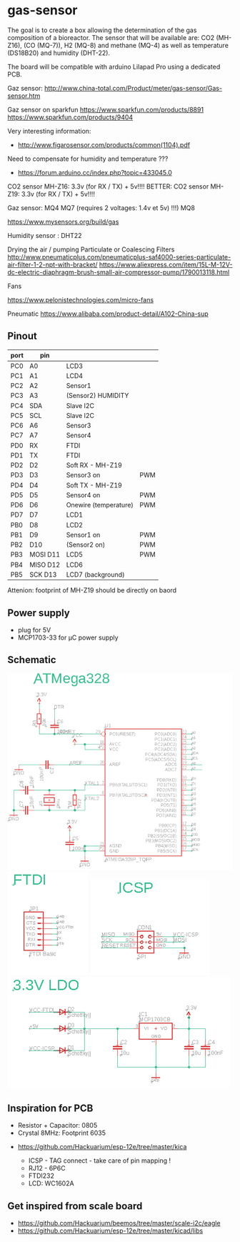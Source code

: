 # gas-sensor

The goal is to create a box allowing the determination of the gas composition of a bioreactor. The sensor that will be available are: CO2 (MH-Z16), (CO (MQ-7)), H2 (MQ-8) and methane (MQ-4) as well as temperature (DS18B20) and humidity (DHT-22).

The board will be compatible with arduino Lilapad Pro using a dedicated PCB.

Gaz sensor: http://www.china-total.com/Product/meter/gas-sensor/Gas-sensor.htm

Gaz sensor on sparkfun
https://www.sparkfun.com/products/8891
https://www.sparkfun.com/products/9404

Very interesting information:

- http://www.figarosensor.com/products/common(1104).pdf

Need to compensate for humidity and temperature ???

- https://forum.arduino.cc/index.php?topic=433045.0

CO2 sensor MH-Z16: 3.3v (for RX / TX) + 5v!!!!
BETTER: CO2 sensor MH-Z19: 3.3v (for RX / TX) + 5v!!!!

Gaz sensor: MQ4 MQ7 (requires 2 voltages: 1.4v et 5v) !!!) MQ8

https://www.mysensors.org/build/gas

Humidity sensor : DHT22

Drying the air / pumping
Particulate or Coalescing Filters
http://www.pneumaticplus.com/pneumaticplus-saf4000-series-particulate-air-filter-1-2-npt-with-bracket/
https://www.aliexpress.com/item/15L-M-12V-dc-electric-diaphragm-brush-small-air-compressor-pump/1790013118.html

Fans

https://www.pelonistechnologies.com/micro-fans

Pneumatic
https://www.alibaba.com/product-detail/A102-China-sup

## Pinout

| port | pin      |                       |     |
| ---- | -------- | --------------------- | --- |
| PC0  | A0       | LCD3                  |     |
| PC1  | A1       | LCD4                  |     |
| PC2  | A2       | Sensor1               |     |
| PC3  | A3       | (Sensor2) HUMIDITY    |     |
| PC4  | SDA      | Slave I2C             |     |
| PC5  | SCL      | Slave I2C             |     |
| PC6  | A6       | Sensor3               |     |
| PC7  | A7       | Sensor4               |     |
| PD0  | RX       | FTDI                  |     |
| PD1  | TX       | FTDI                  |     |
| PD2  | D2       | Soft RX - MH-Z19      |     |
| PD3  | D3       | Sensor3 on            | PWM |
| PD4  | D4       | Soft TX - MH-Z19      |     |
| PD5  | D5       | Sensor4 on            | PWM |
| PD6  | D6       | Onewire (temperature) | PWM |
| PD7  | D7       | LCD1                  |     |
| PB0  | D8       | LCD2                  |     |
| PB1  | D9       | Sensor1 on            | PWM |
| PB2  | D10      | (Sensor2 on)          | PWM |
| PB3  | MOSI D11 | LCD5                  | PWM |
| PB4  | MISO D12 | LCD6                  |     |
| PB5  | SCK D13  | LCD7 (background)     |     |

Attenion: footprint of MH-Z19 should be directly on baord

## Power supply

- plug for 5V
- MCP1703-33 for µC power supply

## Schematic

<img src="images/atmega328.png">
<img src="images/ftdi.png">
<img src="images/icsp.png">
<img src="images/ldo.png">

## Inspiration for PCB

- Resistor + Capacitor: 0805
- Crystal 8MHz: Footprint 6035

* https://github.com/Hackuarium/esp-12e/tree/master/kica

  - ICSP - TAG connect - take care of pin mapping !
  - RJ12 - 6P6C
  - FTDI232
  - LCD: WC1602A

## Get inspired from scale board

* https://github.com/Hackuarium/beemos/tree/master/scale-i2c/eagle 
* https://github.com/Hackuarium/esp-12e/tree/master/kicad/libs
